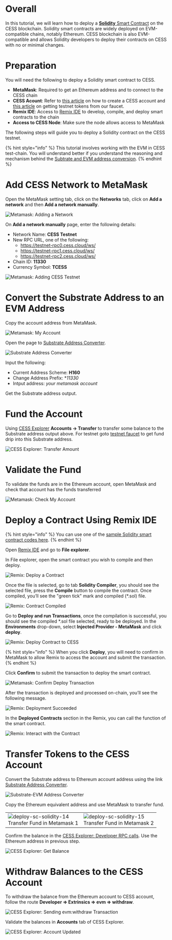 # Overall

In this tutorial, we will learn how to deploy a [**Solidity** Smart Contract](https://docs.soliditylang.org/en/latest/introduction-to-smart-contracts.html) on the CESS blockchain. Solidity smart contracts are widely deployed on EVM-compatible chains, notably Ethereum. CESS blockchain is also EVM-compatible and allows Solidity developers to deploy their contracts on CESS with no or minimal changes.

# Preparation

You will need the following to deploy a Solidity smart contract to CESS.

- **MetaMask**: Required to get an Ethereum address and to connect to the CESS chain
- **CESS Acount**: Refer to [this article](../../community/cess-account.md) on how to create a CESS account and [this article](../guides/testnet-faucet.md) on getting testnet tokens from our faucet.
- **Remix IDE**: Access to [Remix IDE](https://remix.ethereum.org/) to develop, compile, and deploy smart contracts to the chain
- **Access to CESS Node**: Make sure the node allows access to MetaMask

The following steps will guide you to deploy a Solidity contract on the CESS testnet.

{% hint style="info" %}
This tutorial involves working with the EVM in CESS test-chain. You will understand better if you understand the reasoning and mechanism behind the [Subtrate and EVM address conversion](../guides/substrate-evm.md).
{% endhint %}

# Add CESS Network to MetaMask

Open the MetaMask setting tab, click on the **Networks** tab, click on **Add a network** and then **Add a network manually**.

![Metamask: Adding a Network](../../assets/developer/tutorials/deploy-sc-solidity/01.png)

On **Add a network manually** page, enter the following details:

- Network Name: **CESS Testnet**
- New RPC URL, one of the following:
   - <https://testnet-rpc0.cess.cloud/ws/>
   - <https://testnet-rpc1.cess.cloud/ws/>
   - <https://testnet-rpc2.cess.cloud/ws/>
- Chain ID: **11330**
- Currency Symbol: **TCESS**

![Metamask: Adding CESS Testnet](../../assets/developer/tutorials/deploy-sc-solidity/02.png)

# Convert the Substrate Address to an EVM Address

Copy the account address from MetaMask.

![Metamask: My Account](../../assets/developer/tutorials/deploy-sc-solidity/03.png)

Open the page to [Substrate Address Converter](https://hoonsubin.github.io/evm-substrate-address-converter).

![Substrate Address Converter](../../assets/developer/tutorials/deploy-sc-solidity/04.png)

Input the following:

- Current Address Scheme: **H160**
- Change Address Prefix: **11330*
- Intput address: *your metamask account*

Get the Substrate address output.

# Fund the Account

Using [CESS Explorer](https://testnet.cess.cloud/) **Accounts -> Transfer** to transfer some balance to the Substrate address output above. For testnet goto [testnet faucet](https://cess.cloud/faucet.html) to get fund drip into this Substrate address.

![CESS Explorer: Transfer Amount](../../assets/developer/tutorials/deploy-sc-solidity/05.png)

# Validate the Fund

To validate the funds are in the Ethereum account, open MetaMask and check that account has the funds transferred

![Metamask: Check My Account](../../assets/developer/tutorials/deploy-sc-solidity/06.png)

# Deploy a Contract Using Remix IDE

{% hint style="info" %}
You can use one of the [sample Solidity smart contract codes here](https://github.com/CESSProject/cess-course/tree/main/examples/hardhat).
{% endhint %}

Open [Remix IDE](https://remix.ethereum.org/) and go to **File explorer**.

In File explorer, open the smart contract you wish to compile and then deploy.

![Remix: Deploy a Contract](../../assets/developer/tutorials/deploy-sc-solidity/07.png)

Once the file is selected, go to tab **Solidity Compiler**, you should see the selected file, press the **Compile** button to compile the contract. Once compiled, you’ll see the "green tick" mark and compiled (\*.sol) file.

![Remix: Contract Compiled](../../assets/developer/tutorials/deploy-sc-solidity/08.png)

Go to **Deploy and run Transactions**, once the compilation is successful, you should see the compiled \*.sol file selected, ready to be deployed. In the **Environments** drop-down, select **Injected Provider - MetaMask** and click **deploy**.

![Remix: Deploy Contract to CESS](../../assets/developer/tutorials/deploy-sc-solidity/09.png)

{% hint style="info" %}
When you click **Deploy**, you will need to confirm in MetaMask to allow Remix to access the account and submit the transaction.
{% endhint %}

Click **Confirm** to submit the transaction to deploy the smart contract.

![Metamask: Confirm Deploy Transaction](../../assets/developer/tutorials/deploy-sc-solidity/10.png)

After the transaction is deployed and processed on-chain, you’ll see the following message.

![Remix: Deployment Succeeded](../../assets/developer/tutorials/deploy-sc-solidity/11.png)

In the **Deployed Contracts** section in the Remix, you can call the function of the smart contract.

![Remix: Interact with the Contract](../../assets/developer/tutorials/deploy-sc-solidity/12.png)

# Transfer Tokens to the CESS Account

Convert the Substrate address to Ethereum account address using the link [Substrate Address Converter](https://hoonsubin.github.io/evm-substrate-address-converter).

![Substrate-EVM Address Converter](../../assets/developer/tutorials/deploy-sc-solidity/13.png)

Copy the Ethereum equivalent address and use MetaMask to transfer fund.

<table>
  <tr>
    <td>
      <img src="../../assets/developer/tutorials/deploy-sc-solidity/14.png" alt="deploy-sc-solidity-14"/>
      <br/>Transfer Fund in Metamask 1
    </td>
    <td>
      <img src="../../assets/developer/tutorials/deploy-sc-solidity/15.png" alt="deploy-sc-solidity-15"/>
      <br/>Transfer Fund in Metamask 2
    </td>
  </tr>
</table>

Confirm the balance in the [CESS Explorer: Developer RPC calls](https://testnet.cess.cloud/#/rpc). Use the Ethereum address in previous step.

![CESS Explorer: Get Balance](../../assets/developer/tutorials/deploy-sc-solidity/16.png)

# Withdraw Balances to the CESS Account

To withdraw the balance from the Ethereum account to CESS account, follow the route **Developer => Extrinsics => evm => withdraw**.

![CESS Explorer: Sending evm:withdraw Transaction](../../assets/developer/tutorials/deploy-sc-solidity/17.png)

Validate the balances in **Accounts** tab of CESS Explorer.

![CESS Explorer: Account Updated](../../assets/developer/tutorials/deploy-sc-solidity/18.png)
